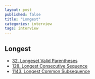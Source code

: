 ```yaml
---
layout: post
published: false
title: "Longest"
categories: interview
tags: interview 
---
```


## Longest

- [32. Longeset Valid Parentheses]()
- [128. Longest Consecutive Sequence](https://leetcode.com/problems/longest-consecutive-sequence/)
- [1143. Longest Common Subsequence](https://leetcode.com/problems/longest-common-subsequence/)
